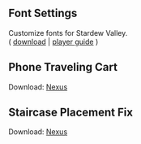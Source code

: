 ## Font Settings
Customize fonts for Stardew Valley.<br/>
( [download](https://www.nexusmods.com/stardewvalley/mods/12467) | [player guide](./FontSettings/README.md) )

## Phone Traveling Cart
Download: [Nexus](https://www.nexusmods.com/stardewvalley/mods/12981)


## Staircase Placement Fix
Download: [Nexus](https://www.nexusmods.com/stardewvalley/mods/13381)
